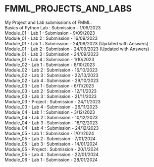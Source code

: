 # FMML_PROJECTS_AND_LABS
My Project and Lab submissions of FMML. <br>
Basics of Python Lab : Submission - 1/09/2023 <br>
Module_01 - Lab 1 : Submission - 9/09/2023  <br>
Module_01 - Lab 2 : Submission - 16/09/2023  <br>
Module_01 - Lab 1 : Submission - 24/09/2023 (Updated with Answers) <br>
Module_01 - Lab 2 : Submission - 24/09/2023 (Updated with Answers) <br>
Module_01 - Lab 3 : Submission - 24/09/2023 <br>
Module_01 - Lab 4 : Submission - 1/10/2023<br>
Module_02 - Lab 1 : Submission - 8/10/2023<br>
Module_02 - Lab 2 : Submission - 16/10/2023<br>
Module_02 - Lab 3 : Submission - 22/10/2023<br>
Module_02 - Lab 4 : Submission - 29/10/2023<br>
Module_03 - Lab 1 : Submission - 6/11/2023<br>
Module_03 - Lab 2 : Submission - 12/11/2023<br>
Module_03 - Lab 3 : Submission - 21/11/2023<br>
Module_03 - Project : Submission - 24/11/2023<br>
Module_03 - Lab 4 : Submission - 26/11/2023<br>
Module_04 - Lab 1 : Submission - 3/12/2023<br>
Module_04 - Lab 2 : Submission - 10/12/2023<br>
Module_04 - Lab 3 : Submission - 18/12/2023<br>
Module_04 - Lab 4 : Submission - 24/12/2023<br>
Module_05 - Lab 1 : Submission - 1/01/2024<br>
Module_05 - Lab 2 : Submission - 7/01/2024<br>
Module_05 - Lab 3 : Submission - 14/01/2024<br>
Module_05 - Project : Submission - 20/1/2024<br>
Module_05 - Lab 4 : Submission - 22/01/2024<br>
Module_06 - Lab 1 : Submission - 28/01/2024<br>
